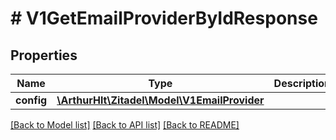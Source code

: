 # # V1GetEmailProviderByIdResponse

## Properties

Name | Type | Description | Notes
------------ | ------------- | ------------- | -------------
**config** | [**\ArthurHlt\Zitadel\Model\V1EmailProvider**](V1EmailProvider.md) |  | [optional]

[[Back to Model list]](../../README.md#models) [[Back to API list]](../../README.md#endpoints) [[Back to README]](../../README.md)
